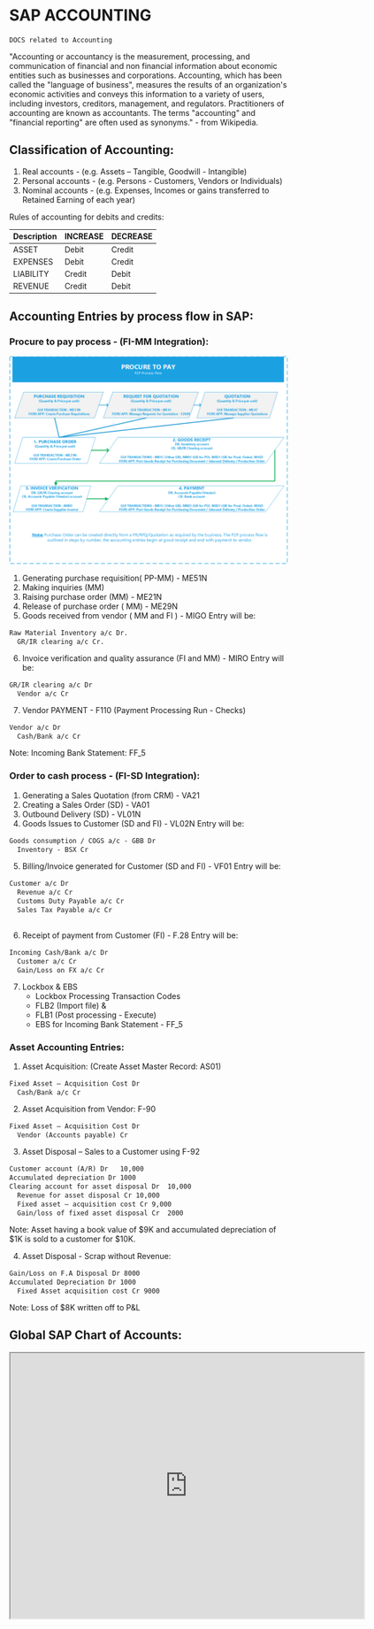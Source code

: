# SAP ACCOUNTING

```
DOCS related to Accounting

```
"Accounting or accountancy is the measurement, processing, and communication of financial and non financial information about economic entities such as businesses and corporations. Accounting, which has been called the "language of business", measures the results of an organization's economic activities and conveys this information to a variety of users, including investors, creditors, management, and regulators. Practitioners of accounting are known as accountants. The terms "accounting" and "financial reporting" are often used as synonyms." - from Wikipedia.

## Classification of Accounting:

1. Real accounts - (e.g. Assets – Tangible, Goodwill - Intangible)
2. Personal accounts - (e.g. Persons - Customers, Vendors or Individuals)
3. Nominal accounts - (e.g. Expenses, Incomes or gains transferred to Retained Earning of each year)

Rules of accounting for debits and credits:

| Description | INCREASE | DECREASE	|
|----------------------|-------|--------|
| ASSET |	Debit |	Credit |		
| EXPENSES | Debit | Credit |		
| LIABILITY |	Credit | Debit |		
| REVENUE	| Credit | Debit |		


## Accounting Entries by process flow in SAP:

### Procure to pay process - (FI-MM Integration):

[![P2PProcessFLow](P2PProcessFlow.png)](https://www.sap.com "SAP")

1. Generating purchase requisition( PP-MM) - ME51N
2. Making inquiries (MM)  
3. Raising purchase order (MM) - ME21N
4. Release of purchase order ( MM) - ME29N
5. Goods received from vendor ( MM and FI ) - MIGO
Entry will be:

```
Raw Material Inventory a/c Dr.
  GR/IR clearing a/c Cr.

```
6. Invoice verification and quality assurance (FI and MM) - MIRO
Entry will be:

```
GR/IR clearing a/c Dr
  Vendor a/c Cr  

```
7. Vendor PAYMENT - F110 (Payment Processing Run - Checks)

```
Vendor a/c Dr
  Cash/Bank a/c Cr  

```
Note: Incoming Bank Statement: FF_5

### Order to cash process - (FI-SD Integration):

1. Generating a Sales Quotation (from CRM) - VA21
2. Creating a Sales Order (SD) - VA01
3. Outbound Delivery (SD) - VL01N
4. Goods Issues to Customer (SD and FI) - VL02N
Entry will be:

```
Goods consumption / COGS a/c - GBB Dr
  Inventory - BSX Cr

```
5. Billing/Invoice generated for Customer (SD and FI) - VF01
Entry will be:

```
Customer a/c Dr
  Revenue a/c Cr
  Customs Duty Payable a/c Cr
  Sales Tax Payable a/c Cr  


```
6. Receipt of payment from Customer (FI) - F.28
Entry will be:

```
Incoming Cash/Bank a/c Dr
  Customer a/c Cr
  Gain/Loss on FX a/c Cr

```
7. Lockbox & EBS
   - Lockbox Processing Transaction Codes
    - FLB2 (Import file) &
    - FLB1 (Post processing - Execute)
   - EBS for Incoming Bank Statement - FF_5

### Asset Accounting Entries:

1. Asset Acquisition: (Create Asset Master Record: AS01)

```
Fixed Asset – Acquisition Cost Dr
  Cash/Bank a/c Cr

```

2. Asset Acquisition from Vendor: F-90

```
Fixed Asset – Acquisition Cost Dr
  Vendor (Accounts payable) Cr

```
3. Asset Disposal – Sales to a Customer using F-92

```
Customer account (A/R) Dr	10,000
Accumulated depreciation Dr	1000
Clearing account for asset disposal Dr	10,000
  Revenue for asset disposal Cr	10,000
  Fixed asset – acquisition cost Cr	9,000
  Gain/loss of fixed asset disposal Cr	2000

```
Note: Asset having a book value of $9K and accumulated depreciation of $1K is sold to a customer for $10K.

4. Asset Disposal - Scrap without Revenue:

```
Gain/Loss on F.A Disposal Dr 8000
Accumulated Depreciation Dr 1000
  Fixed Asset acquisition cost Cr 9000
```
Note: Loss of $8K written off to P&L

## Global SAP Chart of Accounts:

<iframe src="https://drive.google.com/file/d/1rtWyaN4R4l0IbTeOfNwJquvXB9ni0g8W/preview" width="640" height="480"></iframe>
